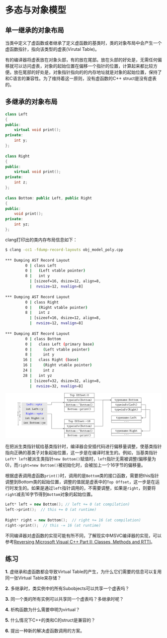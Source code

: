 # 多态与对象模型

## 单一继承的对象布局

当类中定义了虚函数或者继承了定义虚函数的基类时，类的对象布局中会产生一个虚函数指针，指向该类型的虚表(Virutal Table)。

有的编译器将虚表放在对象头部，有的放在尾部。放在头部的好处是，无需任何偏移就可以访问虚表，对象的起始位置在偏移一个指针的位置，计算起来都比较方便。放在尾部的好处是，对象指针指向的的内存地址就是对象的起始位置，保持了和C语言的兼容性。为了维持着这一原则，没有虚函数的C++ struct是没有虚表的。

## 多继承的对象布局

```cpp
class Left
{
public:
    virtual void print();
private:
    int y;
};

class Right
{
public:
    virtual void print();
private:
    int z;
};

class Bottom: public Left, public Right
{
public:
    void print();
private:
    int yz;
};
```

clang打印出的类内存布局信息如下：

```bash
$ clang -cc1 -fdump-record-layouts obj_model_poly.cpp

*** Dumping AST Record Layout
         0 | class Left
         0 |   (Left vtable pointer)       
         8 |   int y
           | [sizeof=16, dsize=12, align=8,
           |  nvsize=12, nvalign=8]        

*** Dumping AST Record Layout
         0 | class Right
         0 |   (Right vtable pointer)      
         8 |   int z
           | [sizeof=16, dsize=12, align=8,
           |  nvsize=12, nvalign=8]

*** Dumping AST Record Layout
         0 | class Bottom
         0 |   class Left (primary base)
         0 |     (Left vtable pointer)
         8 |     int y
        16 |   class Right (base)
        16 |     (Right vtable pointer)
        24 |     int z
        28 |   int yz
           | [sizeof=32, dsize=32, align=8,
           |  nvsize=32, nvalign=8]
```

![Polymorphism and Memory Layout](polymorphism.png)

在把派生类指针赋给基类指针时，编译器会安插代码进行偏移量调整，使基类指针指向正确的基类子对象起始位置，这一步是在编译时发生的。例如，当基类指针`Left* left`被派生类指针`new Bottom()`赋值时，`left`指针无需被调整(偏移量为0)，而`right=new Bottom()`被初始化时，会被加上一个16字节的偏移量。

根据虚表调用虚函数`print()`时，调用的是`Bottom`类的接口函数，需要把this指针调整到Bottom类的起始位置，调整的值就是虚表中的`Top Offset`，这一步是在运行时发生的。如果是通过`left`指针调用的，不需要调整，如果是`right`，则要将`right`减去16字节得到`Bottom`对象的起始位置。

```cpp
Left* left = new Bottom(); // left += 0 (at compilation)
left->print();  // this += 0 (at runtime)

Right* right = new Bottom();  // right += 16 (at compilation)
right->print();  // this -= 16 (at runtime)
```

不同编译器对虚函数的实现可能有所不同，了解现实中MSVC编译器的实现，可以参考[Reversing Microsoft Visual C++ Part II: Classes, Methods and RTTI](http://www.openrce.org/articles/full_view/23)。

## 练习

**1.** 虚继承和虚函数都会导致Virtual Table的产生，为什么它们需要的信息可以复用同一张Virtual Table来存储？

**2.** 多继承时，类实例中的所有Subobjects可以共享一个虚表吗？

**3.** 同一个类的所有实例可以共享同一个虚表吗？多继承时呢？

**4.** 析构函数为什么需要申明为virtual？

**5.** 什么情况下C++的类和C的struct是兼容的？

**6.** 提出一种新的解决虚函数调用的方案。

